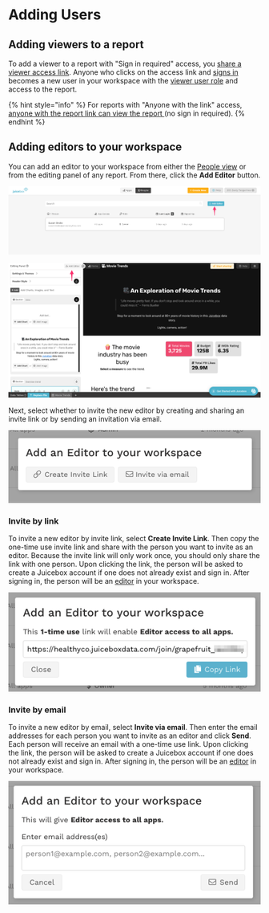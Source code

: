 # Adding Users

## Adding viewers to a report

To add a viewer to a report with "Sign in required" access, you [share a viewer access link](../editing-apps/publish-and-share/sharing-and-access-controls.md). Anyone who clicks on the access link and [signs in](../viewing-apps/signing-in.md) becomes a new user in your workspace with the [viewer user role](user-management-and-roles.md#viewer) and access to the report. &#x20;

{% hint style="info" %}
For reports with "Anyone with the link" access, [anyone with the report link can view the report ](../editing-apps/publish-and-share/sharing-and-access-controls.md#sharing-a-public-app)(no sign in required).&#x20;
{% endhint %}

## Adding editors to your workspace

You can add an editor to your workspace from either the [People view](user-management-and-roles.md#managing-users) or from the editing panel of any report. From there, click the **Add Editor** button.

![From the People view, click Add Editor to invite a new editor to the workspace](<../.gitbook/assets/image (392).png>)

![From the editing panel, click Add Editor to invite a new editor to the workspace](<../.gitbook/assets/image (377).png>)

Next, select whether to invite the new editor by creating and sharing an invite link or by sending an invitation via email.

![Select whether to invite by link or by email](<../.gitbook/assets/image (134).png>)

### Invite by link

To invite a new editor by invite link, select **Create Invite Link**. Then copy the one-time use invite link and share with the person you want to invite as an editor. Because the invite link will only work once, you should only share the link with one person. Upon clicking the link, the person will be asked to create a Juicebox account if one does not already exist and sign in. After signing in, the person will be an [editor](user-management-and-roles.md#editor) in your workspace.&#x20;

![Copy and share invite link with one person](<../.gitbook/assets/image (128).png>)

### Invite by email

To invite a new editor by email, select **Invite via email**. Then enter the email addresses for each person you want to invite as an editor and click **Send**. Each person will receive an email with a one-time use link. Upon clicking the link, the person will be asked to create a Juicebox account if one does not already exist and sign in. After signing in, the person will be an [editor](user-management-and-roles.md#editor) in your workspace.

![](<../.gitbook/assets/image (137).png>)
